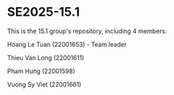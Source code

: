 # SE2025-15.1
This is the 15.1 group's repository, including 4 members: 

Hoang Le Tuan (22001653) - Team leader 

Thieu Van Long (22001611)

Pham Hung (22001598)

Vuong Sy Viet (22001661)

